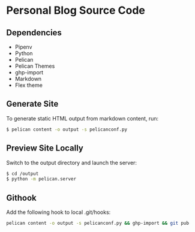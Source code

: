# Personal Blog Source Code

## Dependencies

- Pipenv
- Python
- Pelican
- Pelican Themes
- ghp-import
- Markdown
- Flex theme

## Generate Site

To generate static HTML output from markdown content, run:

```bash
$ pelican content -o output -s pelicanconf.py
```

## Preview Site Locally

Switch to the output directory and launch the server:

```bash
$ cd /output
$ python -m pelican.server
```

## Githook

Add the following hook to local .git/hooks:
```bash
pelican content -o output -s pelicanconf.py && ghp-import && git pub
```
